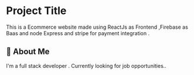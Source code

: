 
# Project Title

This is a Ecommerce website made using ReactJs as Frontend ,Firebase as Baas and node Express and stripe for payment integration .


## 🚀 About Me
I'm a full stack developer . Currently looking for job opportunities..

  
